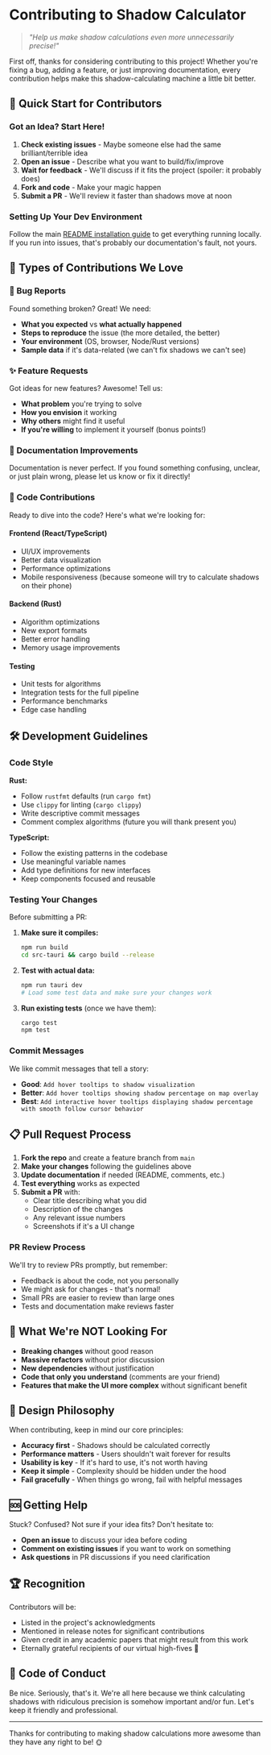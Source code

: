 # Contributing to Shadow Calculator

> *"Help us make shadow calculations even more unnecessarily precise!"*

First off, thanks for considering contributing to this project! Whether you're fixing a bug, adding a feature, or just improving documentation, every contribution helps make this shadow-calculating machine a little bit better.

## 🚀 Quick Start for Contributors

### Got an Idea? Start Here!

1. **Check existing issues** - Maybe someone else had the same brilliant/terrible idea
2. **Open an issue** - Describe what you want to build/fix/improve
3. **Wait for feedback** - We'll discuss if it fits the project (spoiler: it probably does)
4. **Fork and code** - Make your magic happen
5. **Submit a PR** - We'll review it faster than shadows move at noon

### Setting Up Your Dev Environment

Follow the main [README installation guide](README.md#getting-started-aka-the-ritual) to get everything running locally. If you run into issues, that's probably our documentation's fault, not yours.

## 🎯 Types of Contributions We Love

### 🐛 Bug Reports
Found something broken? Great! We need:
- **What you expected** vs **what actually happened**
- **Steps to reproduce** the issue (the more detailed, the better)
- **Your environment** (OS, browser, Node/Rust versions)
- **Sample data** if it's data-related (we can't fix shadows we can't see)

### ✨ Feature Requests
Got ideas for new features? Awesome! Tell us:
- **What problem** you're trying to solve
- **How you envision** it working
- **Why others** might find it useful
- **If you're willing** to implement it yourself (bonus points!)

### 📝 Documentation Improvements
Documentation is never perfect. If you found something confusing, unclear, or just plain wrong, please let us know or fix it directly!

### 🔧 Code Contributions
Ready to dive into the code? Here's what we're looking for:

#### Frontend (React/TypeScript)
- UI/UX improvements
- Better data visualization
- Performance optimizations
- Mobile responsiveness (because someone will try to calculate shadows on their phone)

#### Backend (Rust)
- Algorithm optimizations
- New export formats
- Better error handling
- Memory usage improvements

#### Testing
- Unit tests for algorithms
- Integration tests for the full pipeline
- Performance benchmarks
- Edge case handling

## 🛠️ Development Guidelines

### Code Style

**Rust:**
- Follow `rustfmt` defaults (run `cargo fmt`)
- Use `clippy` for linting (`cargo clippy`)
- Write descriptive commit messages
- Comment complex algorithms (future you will thank present you)

**TypeScript:**
- Follow the existing patterns in the codebase
- Use meaningful variable names
- Add type definitions for new interfaces
- Keep components focused and reusable

### Testing Your Changes

Before submitting a PR:

1. **Make sure it compiles:**
   ```bash
   npm run build
   cd src-tauri && cargo build --release
   ```

2. **Test with actual data:**
   ```bash
   npm run tauri dev
   # Load some test data and make sure your changes work
   ```

3. **Run existing tests** (once we have them):
   ```bash
   cargo test
   npm test
   ```

### Commit Messages

We like commit messages that tell a story:

- **Good**: `Add hover tooltips to shadow visualization`
- **Better**: `Add hover tooltips showing shadow percentage on map overlay`
- **Best**: `Add interactive hover tooltips displaying shadow percentage with smooth follow cursor behavior`

## 📋 Pull Request Process

1. **Fork the repo** and create a feature branch from `main`
2. **Make your changes** following the guidelines above
3. **Update documentation** if needed (README, comments, etc.)
4. **Test everything** works as expected
5. **Submit a PR** with:
   - Clear title describing what you did
   - Description of the changes
   - Any relevant issue numbers
   - Screenshots if it's a UI change

### PR Review Process

We'll try to review PRs promptly, but remember:
- Feedback is about the code, not you personally
- We might ask for changes - that's normal!
- Small PRs are easier to review than large ones
- Tests and documentation make reviews faster

## 🚫 What We're NOT Looking For

- **Breaking changes** without good reason
- **Massive refactors** without prior discussion  
- **New dependencies** without justification
- **Code that only you understand** (comments are your friend)
- **Features that make the UI more complex** without significant benefit

## 🎨 Design Philosophy

When contributing, keep in mind our core principles:

- **Accuracy first** - Shadows should be calculated correctly
- **Performance matters** - Users shouldn't wait forever for results
- **Usability is key** - If it's hard to use, it's not worth having
- **Keep it simple** - Complexity should be hidden under the hood
- **Fail gracefully** - When things go wrong, fail with helpful messages

## 🆘 Getting Help

Stuck? Confused? Not sure if your idea fits? Don't hesitate to:

- **Open an issue** to discuss your idea before coding
- **Comment on existing issues** if you want to work on something
- **Ask questions** in PR discussions if you need clarification

## 🏆 Recognition

Contributors will be:
- Listed in the project's acknowledgments
- Mentioned in release notes for significant contributions
- Given credit in any academic papers that might result from this work
- Eternally grateful recipients of our virtual high-fives 🙌

## 📜 Code of Conduct

Be nice. Seriously, that's it. We're all here because we think calculating shadows with ridiculous precision is somehow important and/or fun. Let's keep it friendly and professional.

---

Thanks for contributing to making shadow calculations more awesome than they have any right to be! 🌞